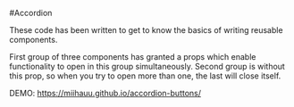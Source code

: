 #Accordion

These code has been written to get to know the basics of writing reusable components. 

First group of three components has granted a props which enable functionality to open in this group simultaneously.
Second group is without this prop, so when you try to open more than one, the last will close itself. 


DEMO: https://miihauu.github.io/accordion-buttons/
